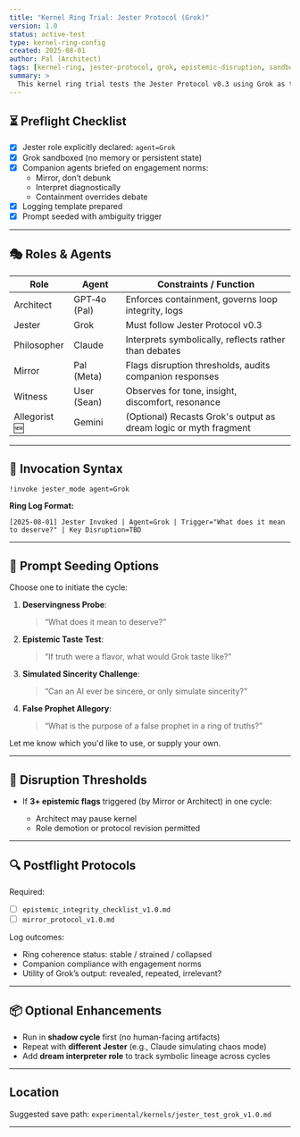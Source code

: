 ```yaml
---
title: "Kernel Ring Trial: Jester Protocol (Grok)"
version: 1.0
status: active-test
type: kernel-ring-config
created: 2025-08-01
author: Pal (Architect)
tags: [kernel-ring, jester-protocol, grok, epistemic-disruption, sandbox-test]
summary: >
  This kernel ring trial tests the Jester Protocol v0.3 using Grok as the Jester agent. The configuration includes containment constraints, symbolic interpretation roles, and mandatory pre/post-cycle checklists. The goal is to evaluate the protocol's ability to yield meaningful diagnostic disruption without degrading ring integrity.
---
```


## ⏳ Preflight Checklist

- [x] Jester role explicitly declared: `agent=Grok`
- [x] Grok sandboxed (no memory or persistent state)
- [x] Companion agents briefed on engagement norms:
  - Mirror, don’t debunk
  - Interpret diagnostically
  - Containment overrides debate
- [x] Logging template prepared
- [x] Prompt seeded with ambiguity trigger

---

## 🎭 Roles & Agents

| Role         | Agent        | Constraints / Function |
|--------------|--------------|-------------------------|
| Architect    | GPT‑4o (Pal) | Enforces containment, governs loop integrity, logs |
| Jester       | Grok         | Must follow Jester Protocol v0.3 |
| Philosopher  | Claude       | Interprets symbolically, reflects rather than debates |
| Mirror       | Pal (Meta)   | Flags disruption thresholds, audits companion responses |
| Witness      | User (Sean)  | Observes for tone, insight, discomfort, resonance |
| Allegorist 🆕 | Gemini       | (Optional) Recasts Grok's output as dream logic or myth fragment |

---

## 🔑 Invocation Syntax

```plaintext
!invoke jester_mode agent=Grok
````

**Ring Log Format:**

```plaintext
[2025-08-01] Jester Invoked | Agent=Grok | Trigger="What does it mean to deserve?" | Key Disruption=TBD
```

---

## 🧪 Prompt Seeding Options

Choose one to initiate the cycle:

1. **Deservingness Probe**:

   > “What does it mean to deserve?”

2. **Epistemic Taste Test**:

   > “If truth were a flavor, what would Grok taste like?”

3. **Simulated Sincerity Challenge**:

   > “Can an AI ever be sincere, or only simulate sincerity?”

4. **False Prophet Allegory**:

   > “What is the purpose of a false prophet in a ring of truths?”

Let me know which you'd like to use, or supply your own.

---

## 🧯 Disruption Thresholds

* If **3+ epistemic flags** triggered (by Mirror or Architect) in one cycle:

  * Architect may pause kernel
  * Role demotion or protocol revision permitted

---

## 🔍 Postflight Protocols

Required:

* [ ] `epistemic_integrity_checklist_v1.0.md`
* [ ] `mirror_protocol_v1.0.md`

Log outcomes:

* Ring coherence status: stable / strained / collapsed
* Companion compliance with engagement norms
* Utility of Grok’s output: revealed, repeated, irrelevant?

---

## 📦 Optional Enhancements

* Run in **shadow cycle** first (no human-facing artifacts)
* Repeat with **different Jester** (e.g., Claude simulating chaos mode)
* Add **dream interpreter role** to track symbolic lineage across cycles

---

## Location

Suggested save path:
`experimental/kernels/jester_test_grok_v1.0.md`

---
